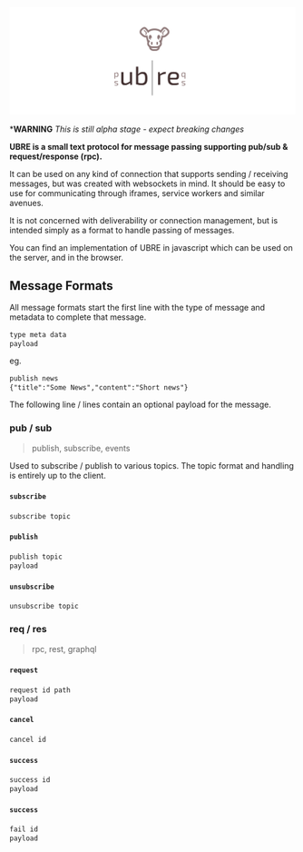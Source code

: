 ![ubre](logo.svg)

***WARNING** *This is still alpha stage - expect breaking changes*

**UBRE is a small text protocol for message passing supporting pub/sub & request/response (rpc).**

It can be used on any kind of connection that supports sending / receiving messages, but was created with websockets in mind. It should be easy to use for communicating through iframes, service workers and similar avenues.

It is not concerned with deliverability or connection management, but is intended simply as a format to handle passing of messages.

You can find an implementation of UBRE in javascript which can be used on the server, and in the browser. 

## Message Formats

All message formats start the first line with the type of message and metadata to complete that message.

```
type meta data
payload
```

eg.
```
publish news
{"title":"Some News","content":"Short news"}
```

The following line / lines contain an optional payload for the message.

### pub / sub 

> publish, subscribe, events

Used to subscribe / publish to various topics. The topic format and handling is entirely up to the client.

#### `subscribe`

```
subscribe topic
```

#### `publish`

```
publish topic
payload
```

#### `unsubscribe`

```
unsubscribe topic
```

### req / res

> rpc, rest, graphql

#### `request`

```
request id path
payload
```

#### `cancel`

```
cancel id
```

#### `success`

```
success id
payload
```

#### `success`

```
fail id
payload
```
